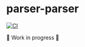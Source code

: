 # parser-parser

[![CI](https://github.com/karolbelina/parser-parser/workflows/CI/badge.svg)](https://github.com/karolbelina/parser-parser/actions?query=workflow%3ACI)

:construction: Work in progress :construction:
